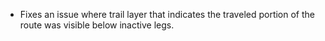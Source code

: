 - Fixes an issue where trail layer that indicates the traveled portion of the route was visible below inactive legs.